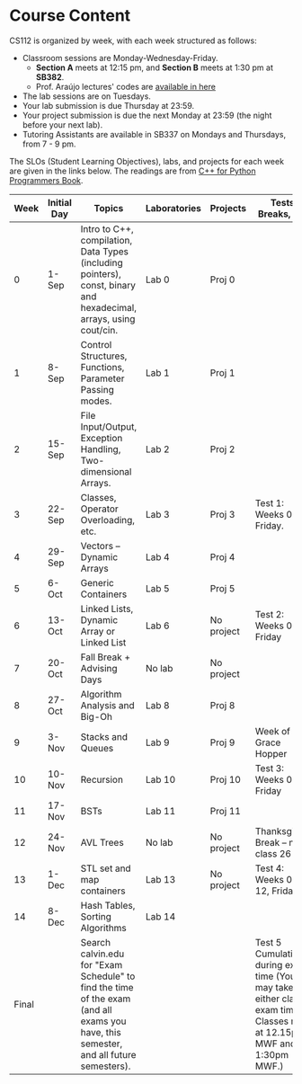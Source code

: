 # Course Content

CS112 is organized by week, with each week structured as follows:

- Classroom sessions are Monday-Wednesday-Friday. 
  - **Section A** meets at 12:15 pm, and **Section B** meets at 1:30 pm at **SB382**.
  - Prof. Araújo lectures' codes are [available in here]()
- The lab sessions are on Tuesdays.
- Your lab submission is due Thursday at 23:59.
- Your project submission is due the next Monday at 23:59 (the night before your next lab).
- Tutoring Assistants are available in SB337 on Mondays and Thursdays, from 7 - 9 pm.

The SLOs (Student Learning Objectives), labs, and projects for each week are given in the links below. The readings are from [C++ for Python Programmers Book](https://runestone.academy/runestone/books/published/cpp4python/index.html).

| Week 	| Initial Day 	| Topics 	| Laboratories 	| Projects 	| Tests, Breaks, etc. 	|
|---	|---	|---	|---	|---	|---	|
| 0 	| 1-Sep 	| Intro to C++, compilation, Data Types (including pointers), const, binary and hexadecimal, arrays, using cout/cin. 	| Lab 0 	| Proj 0 	|  	|
| 1 	| 8-Sep 	| Control Structures, Functions, Parameter Passing modes. 	| Lab 1 	| Proj 1 	|  	|
| 2 	| 15-Sep 	| File Input/Output, Exception Handling, Two-dimensional Arrays. 	| Lab 2 	| Proj 2 	|  	|
| 3 	| 22-Sep 	| Classes, Operator Overloading, etc. 	| Lab 3 	| Proj 3 	| Test 1: Weeks   0 - 2, Friday. 	|
| 4 	| 29-Sep 	| Vectors – Dynamic Arrays 	| Lab 4 	| Proj 4 	|  	|
| 5 	| 6-Oct 	| Generic Containers 	| Lab 5 	| Proj 5 	|  	|
| 6 	| 13-Oct 	| Linked Lists, Dynamic Array or Linked List 	| Lab 6 	| No project 	| Test 2: Weeks   0 - 5, Friday 	|
| 7 	| 20-Oct 	| Fall Break + Advising Days 	| No lab 	| No project 	|  	|
| 8 	| 27-Oct 	| Algorithm Analysis and Big-Oh 	| Lab 8 	| Proj 8 	|  	|
| 9 	| 3-Nov 	| Stacks and Queues 	| Lab 9 	| Proj 9 	| Week of Grace Hopper 	|
| 10 	| 10-Nov 	| Recursion 	| Lab 10 	| Proj 10 	| Test 3: Weeks   0 - 9, Friday 	|
| 11 	| 17-Nov 	| BSTs 	| Lab 11 	| Proj 11 	|  	|
| 12 	| 24-Nov 	| AVL Trees 	| No lab 	| No project 	| Thanksgiving Break – no class   26-28 	|
| 13 	| 1-Dec 	| STL set and map containers 	| Lab 13 	| No project 	| Test 4: Weeks   0 - 12, Friday 	|
| 14 	| 8-Dec 	| Hash Tables, Sorting Algorithms 	| Lab 14 	|  	|  	|
| Final 	|  	| Search calvin.edu for "Exam Schedule" to find the time of the exam (and all exams you have, this semester, and all future semesters). 	|  	|  	| Test 5 Cumulative, during exam time (You may take it in either class’s exam time. Classes met at 12.15pm MWF and 1:30pm MWF.) 	|